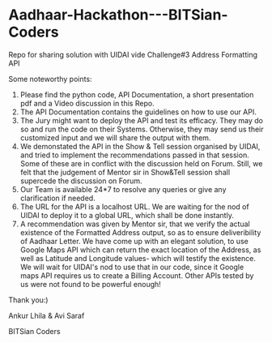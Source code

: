 # Aadhaar-Hackathon---BITSian-Coders
Repo for sharing solution with UIDAI vide Challenge#3 Address Formatting API

Some noteworthy points:
1. Please find the python code, API Documentation, a short presentation pdf and a Video discussion in this Repo.
2. The API Documentation contains the guidelines on how to use our API.
3. The Jury might want to deploy the API and test its efficacy. They may do so and run the code on their Systems. Otherwise, they may send us their customized input and we will share the output with them.
4. We demonstated the API in the Show & Tell session organised by UIDAI, and tried to implement the recommendations passed in that session. Some of these are in conflict with the discussion held on Forum. Still, we felt that the judgement of Mentor sir in Show&Tell session shall supercede the discussion on Forum.
5. Our Team is available 24*7 to resolve any queries or give any clarification if needed.
6. The URL for the API is a localhost URL. We are waiting for the nod of UIDAI to deploy it to a global URL, which shall be done instantly.
7. A recommendation was given by Mentor sir, that we verify the actual existence of the Formatted Address output, so as to ensure deliveribility of Aadhaar Letter. We have come up with an elegant solution, to use Google Maps API which can return the exact location of the Address, as well as Latitude and Longitude values- which will testify the existence. We will wait for UIDAI's nod to use that in our code, since it Google maps API requires us to create a Billing Account. Other APIs tested by us were not found to be powerful enough!

Thank you:)


Ankur Lhila & Avi Saraf

BITSian Coders
